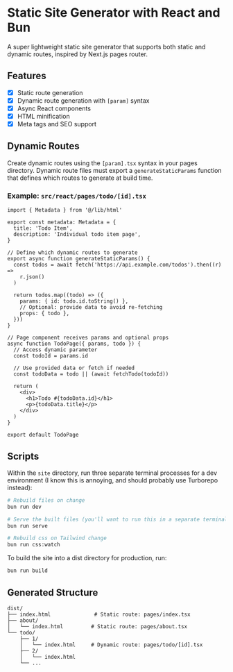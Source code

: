 # Static Site Generator with React and Bun

A super lightweight static site generator that supports both static and dynamic routes, inspired by Next.js pages router.

## Features

- [x] Static route generation
- [x] Dynamic route generation with `[param]` syntax
- [x] Async React components
- [x] HTML minification
- [x] Meta tags and SEO support

## Dynamic Routes

Create dynamic routes using the `[param].tsx` syntax in your pages directory. Dynamic route files must export a `generateStaticParams` function that defines which routes to generate at build time.

### Example: `src/react/pages/todo/[id].tsx`

```tsx
import { Metadata } from '@/lib/html'

export const metadata: Metadata = {
  title: 'Todo Item',
  description: 'Individual todo item page',
}

// Define which dynamic routes to generate
export async function generateStaticParams() {
  const todos = await fetch('https://api.example.com/todos').then((r) =>
    r.json()
  )

  return todos.map((todo) => ({
    params: { id: todo.id.toString() },
    // Optional: provide data to avoid re-fetching
    props: { todo },
  }))
}

// Page component receives params and optional props
async function TodoPage({ params, todo }) {
  // Access dynamic parameter
  const todoId = params.id

  // Use provided data or fetch if needed
  const todoData = todo || (await fetchTodo(todoId))

  return (
    <div>
      <h1>Todo #{todoData.id}</h1>
      <p>{todoData.title}</p>
    </div>
  )
}

export default TodoPage
```

## Scripts

Within the `site` directory, run three separate terminal processes for a dev environment (I know this is annoying, and should probably use Turborepo instead):

```bash
# Rebuild files on change
bun run dev

# Serve the built files (you'll want to run this in a separate terminal during development)
bun run serve

# Rebuild css on Tailwind change
bun run css:watch
```

To build the site into a dist directory for production, run:

```bash
bun run build
```

## Generated Structure

```
dist/
├── index.html              # Static route: pages/index.tsx
├── about/
│   └── index.html         # Static route: pages/about.tsx
└── todo/
    ├── 1/
    │   └── index.html     # Dynamic route: pages/todo/[id].tsx
    ├── 2/
    │   └── index.html
    └── ...
```
